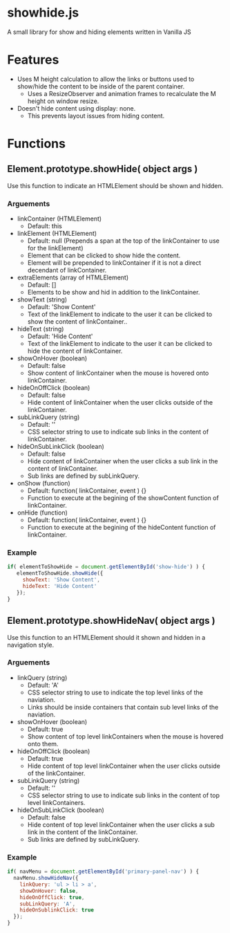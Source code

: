 # showhide.js
A small library for show and hiding elements written in Vanilla JS

# Features
* Uses M height calculation to allow the links or buttons used to show/hide the content to be inside of the parent container.
  * Uses a ResizeObserver and animation frames to recalculate the M height on window resize.
* Doesn't hide content using display: none.
  * This prevents layout issues from hiding content.

# Functions
## Element.prototype.showHide( object args )
Use this function to indicate an HTMLElement should be shown and hidden.
### Arguements
* linkContainer (HTMLElement)
  * Default: this
* linkElement (HTMLElement)
  * Default: null (Prepends a span at the top of the linkContainer to use for the linkElement)
  * Element that can be clicked to show hide the content.
  * Element will be prepended to linkContainer if it is not a direct decendant of linkContainer.
* extraElements (array of HTMLElement)
  * Default: []
  * Elements to be show and hid in addition to the linkContainer.
* showText (string)
  * Default: 'Show Content'
  * Text of the linkElement to indicate to the user it can be clicked to show the content of linkContainer..
* hideText (string)
  * Default: 'Hide Content'
  * Text of the linkElement to indicate to the user it can be clicked to hide the content of linkContainer.
* showOnHover (boolean)
  * Default: false
  * Show content of linkContainer when the mouse is hovered onto linkContainer.
* hideOnOffClick (boolean)
  * Default: false
  * Hide content of linkContainer when the user clicks outside of the linkContainer.
* subLinkQuery (string)
  * Default: ''
  * CSS selector string to use to indicate sub links in the content of linkContainer.
* hideOnSubLinkClick (boolean)
  * Default: false
  * Hide content of linkContainer when the user clicks a sub link in the content of linkContainer.
  * Sub links are defined by subLinkQuery.
* onShow (function)
  * Default: function( linkContainer, event ) {}
  * Function to execute at the begining of the showContent function of linkContainer.
* onHide (function)
  * Default: function( linkContainer, event ) {}
  * Function to execute at the begining of the hideContent function of linkContainer.
### Example
```javascript
if( elementToShowHide = document.getElementById('show-hide') ) {
   elementToShowHide.showHide({ 
     showText: 'Show Content',
     hideText: 'Hide Content'
   });
}
```
## Element.prototype.showHideNav( object args )
Use this function to an HTMLElement should it shown and hidden in a navigation style.
### Arguements
* linkQuery (string)
  * Default: 'A'
  * CSS selector string to use to indicate the top level links of the naviation.
  * Links should be inside containers that contain sub level links of the naviation. 
* showOnHover (boolean)
  * Default: true
  * Show content of top level linkContainers when the mouse is hovered onto them.
* hideOnOffClick (boolean)
  * Default: true
  * Hide content of top level linkContainer when the user clicks outside of the linkContainer.
* subLinkQuery (string)
  * Default: ''
  * CSS selector string to use to indicate sub links in the content of top level linkContainers.
* hideOnSubLinkClick (boolean)
  * Default: false
  * Hide content of top level linkContainer when the user clicks a sub link in the content of the linkContainer.
  * Sub links are defined by subLinkQuery.
### Example
```javascript
if( navMenu = document.getElementById('primary-panel-nav') ) {
  navMenu.showHideNav({ 
    linkQuery: 'ul > li > a',
    showOnHover: false,
    hideOnOffClick: true,
    subLinkQuery: 'A',
    hideOnSublinkClick: true
  });
}
```
